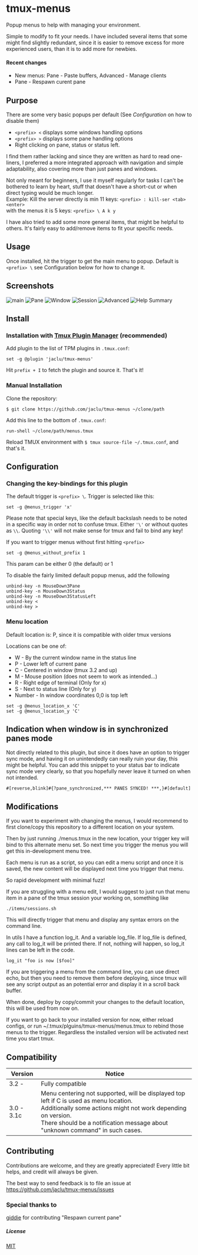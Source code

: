 # tmux-menus

Popup menus to help with managing your environment.

Simple to modify to fit your needs. I have included several items that some might find slightly redundant, since it is easier to remove excess for more experienced users, than it is to add more for newbies.

#### Recent changes

-   New menus: Pane - Paste buffers, Advanced - Manage clients
-   Pane - Respawn curent pane

## Purpose

There are some very basic popups per default (See *Configuration* on how to disable them)

-   `<prefix> <` displays some windows handling options
-   `<prefix> >` displays some pane handling options
-   Right clicking on pane, status or status left.

I find them rather lacking and since they are written as hard to read one-liners, I preferred a more integrated approach with navigation and simple adaptability, also covering more than just panes and windows.

Not only meant for beginners, I use it myself regularly for tasks I can't be bothered to learn by heart, stuff that doesn't have a short-cut or when direct typing would be much longer.<br>
Example: Kill the server directly is min 11 keys: `<prefix> : kill-ser <tab> <enter>` <br>
with the menus it is 5 keys: `<prefix> \ A k y ` <br>

I have also tried to add some more general items, that might be helpful to others. It's fairly easy to add/remove items to fit your specific needs.

## Usage

Once installed, hit the trigger to get the main menu to popup.
Default is `<prefix> \` see Configuration below for how to change it.

## Screenshots

![main](https://user-images.githubusercontent.com/5046648/160180597-408cc73e-1495-48ef-87f6-9890aebf7209.png)
![Pane](https://user-images.githubusercontent.com/5046648/161430735-9e1b4f35-04c9-4ca6-ac87-e0514ef5a5eb.png)
![Window](https://user-images.githubusercontent.com/5046648/160181041-d9e7be3f-8d47-46c1-972c-df3e2b325682.png)
![Session](https://user-images.githubusercontent.com/5046648/160181163-7917147d-89e7-4d75-945d-e2e7ef59b71d.png)
![Advanced](https://user-images.githubusercontent.com/5046648/162164528-9cd1d1db-cdf9-4681-9cad-67b581e681a8.png)
![Help Summary](https://user-images.githubusercontent.com/5046648/160181272-26f4249f-6424-4ed2-9509-89e5dca7234f.png)

## Install

### Installation with [Tmux Plugin Manager](https://github.com/tmux-plugins/tpm) (recommended)

Add plugin to the list of TPM plugins in `.tmux.conf`:

    set -g @plugin 'jaclu/tmux-menus'

Hit `prefix + I` to fetch the plugin and source it. That's it!

### Manual Installation

Clone the repository:

    $ git clone https://github.com/jaclu/tmux-menus ~/clone/path

Add this line to the bottom of `.tmux.conf`:

    run-shell ~/clone/path/menus.tmux

Reload TMUX environment with `$ tmux source-file ~/.tmux.conf`, and that's it.

## Configuration

### Changing the key-bindings for this plugin

The default trigger is `<prefix> \`. Trigger is selected like this:

```
set -g @menus_trigger 'x'
```

Please note that special keys, like the default backslash needs to be noted in a specific way in order not to confuse tmux.
Either `'\'` or without quotes as `\\`. Quoting `'\\'` will not make sense for tmux and fail to bind any key!

If you want to trigger menus without first hitting `<prefix>`

```
set -g @menus_without_prefix 1
```

This param can be either 0 (the default) or 1

To disable the fairly limited default popup menus, add the following
```
unbind-key -n MouseDown3Pane
unbind-key -n MouseDown3Status
unbind-key -n MouseDown3StatusLeft
unbind-key <
unbind-key >
```

### Menu location

Default location is: P, since it is compatible with older tmux versions

Locations can be one of:

-   W - By the current window name in the status line
-   P - Lower left of current pane
-   C - Centered in window (tmux 3.2 and up)
-   M - Mouse position (does not seem to work as intended...)
-   R - Right edge of terminal (Only for x)
-   S - Next to status line (Only for y)
-   Number - In window coordinates 0,0 is top left

```tmux
set -g @menus_location_x 'C'
set -g @menus_location_y 'C'
```

## Indication when window is in synchronized panes mode

Not directly related to this plugin, but since it does have an option to trigger sync mode, and having it on unintendedly can really ruin your day, this might be helpful. You can add this snippet to your status bar to indicate sync mode very clearly, so that you hopefully never leave it turned on when not intended.

```
#[reverse,blink]#{?pane_synchronized,*** PANES SYNCED! ***,}#[default]
```

## Modifications

If you want to experiment with changing the menus, I would recommend to first clone/copy this repository to a different location on your system.

Then by just running ./menus.tmux in the new location, your trigger key will bind to this alternate menu set.
So next time you trigger the menus you will get this in-development menu tree.

Each menu is run as a script, so you can edit a menu script and once it is saved, the new content will be displayed next time you trigger that menu.

So rapid development with minimal fuzz!

If you are struggling with a menu edit, I would suggest to just run that menu item in a pane of the tmux session your working on, something like

```
./items/sessions.sh
```

This will directly trigger that menu and display any syntax errors on the command line.

In utils I have a function log_it. And a variable log_file. If log_file is defined, any call to log_it will be printed there. If not, nothing will happen, so log_it lines can be left in the code.

```
log_it "foo is now [$foo]"
```

If you are triggering a menu from the command line, you can use direct echo, but then you need to remove them before deploying, since tmux will see any script output as an potential error and display it in a scroll back buffer.

When done, deploy by copy/commit your changes to the default location, this will be used from now on.

If you want to go back to your installed version for now, either reload configs, or run ~/.tmux/plguins/tmux-menus/menus.tmux to rebind those menus to the trigger. Regardless the installed version will be activated next time you start tmux.

## Compatibility

| Version    | Notice                                                                                                                                                                                                                                        |
| ---------- | --------------------------------------------------------------------------------------------------------------------------------------------------------------------------------------------------------------------------------------------- |
| 3.2 -      | Fully compatible                                                                                                                                                                                                                              |
| 3.0 - 3.1c | Menu centering not supported, will be displayed top left if C is used as menu location. <br>Additionally some actions might not work depending on version. <br> There should be a notification message about "unknown command" in such cases. |

## Contributing

Contributions are welcome, and they are greatly appreciated! Every little bit helps, and credit will always be given.

The best way to send feedback is to file an issue at https://github.com/jaclu/tmux-menus/issues

### Special thanks to
[giddie](https://github.com/giddie) for contributing "Respawn current pane"

##### License

[MIT](LICENSE.md)
